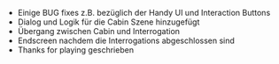- Einige BUG fixes z.B. bezüglich der Handy UI und Interaction Buttons
- Dialog und Logik für die Cabin Szene hinzugefügt
- Übergang zwischen Cabin und Interrogation
- Endscreen nachdem die Interrogations abgeschlossen sind 
- Thanks for playing geschrieben